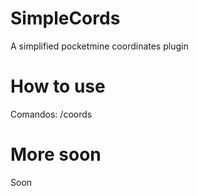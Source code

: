 # SimpleCords
A simplified pocketmine coordinates plugin
# How to use
Comandos: /coords
# More soon
Soon
